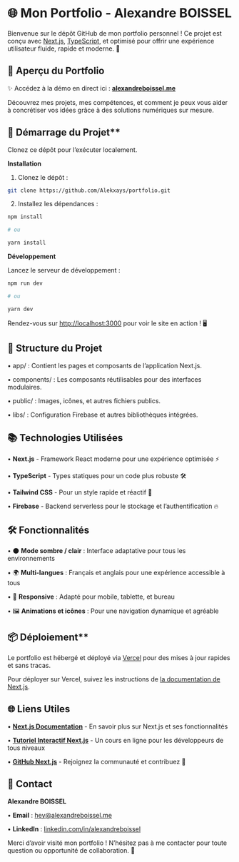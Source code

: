 # 🌐 Mon Portfolio - Alexandre BOISSEL

  

Bienvenue sur le dépôt GitHub de mon portfolio personnel ! Ce projet est conçu avec [Next.js](https://nextjs.org), [TypeScript](https://www.typescriptlang.org/), et optimisé pour offrir une expérience utilisateur fluide, rapide et moderne. 🚀

  

## 📸 Aperçu du Portfolio

  

 ✨ Accédez à la démo en direct ici : [**alexandreboissel.me**](http://alexandreboissel.me)

  

Découvrez mes projets, mes compétences, et comment je peux vous aider à concrétiser vos idées grâce à des solutions numériques sur mesure.

  

## 🚀 Démarrage du Projet**

  

Clonez ce dépôt pour l’exécuter localement.

  

**Installation**

  

1.  Clonez le dépôt :
 
 
```bash
git clone https://github.com/Alekxays/portfolio.git

```

  

2.  Installez les dépendances :

  
```bash
npm install

# ou

yarn install
```
  

  

  

**Développement**

  

Lancez le serveur de développement :

  
```bash
npm run dev

# ou

yarn dev

```

Rendez-vous sur [http://localhost:3000](http://localhost:3000) pour voir le site en action ! 🖥️

  

## 📁 Structure du Projet

  

•  app/ : Contient les pages et composants de l’application Next.js.

•  components/ : Les composants réutilisables pour des interfaces modulaires.

•  public/ : Images, icônes, et autres fichiers publics.

•  libs/ : Configuration Firebase et autres bibliothèques intégrées.

  

## 📚 Technologies Utilisées

  

•  **Next.js** - Framework React moderne pour une expérience optimisée ⚡️

•  **TypeScript** - Types statiques pour un code plus robuste 🛠

•  **Tailwind CSS** - Pour un style rapide et réactif 💅

•  **Firebase** - Backend serverless pour le stockage et l’authentification 🔥

  

## 🛠 Fonctionnalités

  

•  🌑 **Mode sombre / clair** : Interface adaptative pour tous les environnements

•  🌍 **Multi-langues** : Français et anglais pour une expérience accessible à tous

•  📱 **Responsive** : Adapté pour mobile, tablette, et bureau

•  🖼️ **Animations et icônes** : Pour une navigation dynamique et agréable

  

## 📦 Déploiement**

  

Le portfolio est hébergé et déployé via [Vercel](https://vercel.com) pour des mises à jour rapides et sans tracas.

  

Pour déployer sur Vercel, suivez les instructions de [la documentation de Next.js](https://nextjs.org/docs/app/building-your-application/deploying).

  

## 🌐 Liens Utiles

  

•  [**Next.js Documentation**](https://nextjs.org/docs) - En savoir plus sur Next.js et ses fonctionnalités

•  [**Tutoriel Interactif Next.js**](https://nextjs.org/learn) - Un cours en ligne pour les développeurs de tous niveaux

•  [**GitHub Next.js**](https://github.com/vercel/next.js) - Rejoignez la communauté et contribuez 🚀

  

## 📧 Contact

  

**Alexandre BOISSEL**

•  **Email** : hey@alexandreboissel.me

•  **LinkedIn** : [linkedin.com/in/alexandreboissel](https://www.linkedin.com/in/alexandreboissel/)

  

Merci d’avoir visité mon portfolio ! N’hésitez pas à me contacter pour toute question ou opportunité de collaboration. 👋
